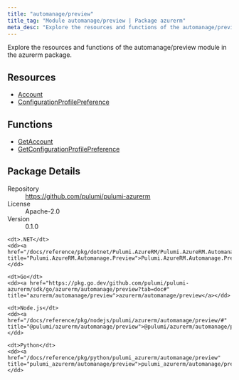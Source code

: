 ```yaml
---
title: "automanage/preview"
title_tag: "Module automanage/preview | Package azurerm"
meta_desc: "Explore the resources and functions of the automanage/preview module in the azurerm package."
---
```


<!-- WARNING: this file was generated by Pulumi Docs Generator. -->
<!-- Do not edit by hand unless you're certain you know what you are doing! -->

Explore the resources and functions of the automanage/preview module in the azurerm package.

<h2 id="resources">Resources</h2>
<ul class="api">
    <li><a href="account" title="Account"><span class="symbol resource"></span>Account</a></li>
    <li><a href="configurationprofilepreference" title="ConfigurationProfilePreference"><span class="symbol resource"></span>ConfigurationProfilePreference</a></li>
</ul>

<h2 id="functions">Functions</h2>
<ul class="api">
    <li><a href="getaccount" title="GetAccount"><span class="symbol function"></span>GetAccount</a></li>
    <li><a href="getconfigurationprofilepreference" title="GetConfigurationProfilePreference"><span class="symbol function"></span>GetConfigurationProfilePreference</a></li>
</ul>

<h2 id="package-details">Package Details</h2>
<dl class="package-details">
	<dt>Repository</dt>
	<dd><a href="https://github.com/pulumi/pulumi-azurerm">https://github.com/pulumi/pulumi-azurerm</a></dd>
	<dt>License</dt>
	<dd>Apache-2.0</dd>
	<dt>Version</dt>
	<dd>0.1.0</dd>
</dl>



<dl class="tabular">

    <dt>.NET</dt>
    <dd><a href="/docs/reference/pkg/dotnet/Pulumi.AzureRM/Pulumi.AzureRM.Automanage.Preview.html" title="Pulumi.AzureRM.Automanage.Preview">Pulumi.AzureRM.Automanage.Preview</a></dd>

    <dt>Go</dt>
    <dd><a href="https://pkg.go.dev/github.com/pulumi/pulumi-azurerm/sdk/go/azurerm/automanage/preview?tab=doc#" title="azurerm/automanage/preview">azurerm/automanage/preview</a></dd>

    <dt>Node.js</dt>
    <dd><a href="/docs/reference/pkg/nodejs/pulumi/azurerm/automanage/preview/#" title="@pulumi/azurerm/automanage/preview">@pulumi/azurerm/automanage/preview</a></dd>

    <dt>Python</dt>
    <dd><a href="/docs/reference/pkg/python/pulumi_azurerm/automanage/preview" title="pulumi_azurerm/automanage/preview">pulumi_azurerm/automanage/preview</a></dd>

</dl>

